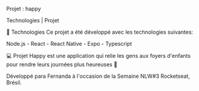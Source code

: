 Projet : happy

Technologies | Projet

🚀 Technologies Ce projet a été développé avec les technologies suivantes:

Node.js - React - React Native - Expo - Typescript

💻 Projet Happy est une application qui relie les gens aux foyers d'enfants pour rendre leurs journées plus heureuses 💜

Développé para Fernanda à l'occasion de la Semaine NLW#3 Rocketseat, Brésil.
